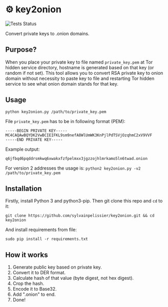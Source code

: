 # ⚙️ key2onion
![Tests Status](https://github.com/sylvainpelissier/key2onion/actions/workflows/ci.yml/badge.svg?branch=master)

Convert private keys to .onion domains.

## Purpose?

When you place your private key to file named `private_key.pem` at Tor hidden service directory, hostname is generated based on that key (or random if not set). This tool allows you to convert RSA private key to onion domain without necessity to paste key to file and restarting Tor hidden service to see what onion domain stands for that key.

## Usage

`python key2onion.py /path/to/private_key.pem`

File `private_key.pem` has to be in following format (PEM):
```
-----BEGIN PRIVATE KEY-----
MC4CAQAwBQYDK2VwBCIEIFKL9sm9nefA8WlUmWK3KnPjlPdTSVjOzqhmC2xV9VVF
-----END PRIVATE KEY-----
```
Example output:

`q6jfbqd6pqddrsmkwq6xwakxfzfpelmxx3jgzzojhlmrkamo5ln6twad.onion`

For version 2 addresses the usage is:
`python2 key2onion.py -v2 /path/to/private_key.pem`

## Installation
Firstly, install Python 3 and python3-pip. Then git clone this repo and `cd` to it:

`git clone https://github.com/sylvainpelissier/key2onion.git && cd key2onion`

And install requirements from file:

`sudo pip install -r requirements.txt`

## How it works

1. Generate public key based on private key.
2. Convert it to DER format.
3. Calculate hash of that value (byte digest, not hex digest).
4. Crop the hash.
5. Encode it to Base32.
6. Add ".onion" to end.
7. Done!
